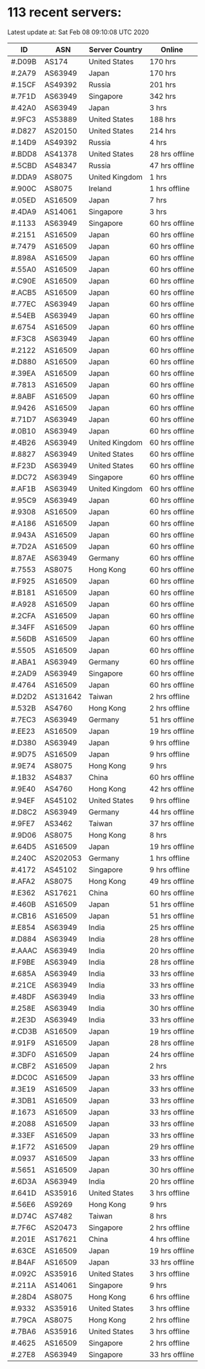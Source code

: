 # 113 recent servers:

Latest update at: Sat Feb 08 09:10:08 UTC 2020

| ID | ASN | Server Country | Online |
| -- | --- | -------------- | ------ |
| #.D09B | AS174 | United States | 170 hrs |
| #.2A79 | AS63949 | Japan | 170 hrs |
| #.15CF | AS49392 | Russia | 201 hrs |
| #.7F1D | AS63949 | Singapore | 342 hrs |
| #.42A0 | AS63949 | Japan | 3 hrs |
| #.9FC3 | AS53889 | United States | 188 hrs |
| #.D827 | AS20150 | United States | 214 hrs |
| #.14D9 | AS49392 | Russia | 4 hrs |
| #.BDD8 | AS41378 | United States | 28 hrs offline |
| #.5CBD | AS48347 | Russia | 47 hrs offline |
| #.DDA9 | AS8075 | United Kingdom | 1 hrs |
| #.900C | AS8075 | Ireland | 1 hrs offline |
| #.05ED | AS16509 | Japan | 7 hrs |
| #.4DA9 | AS14061 | Singapore | 3 hrs |
| #.1133 | AS63949 | Singapore | 60 hrs offline |
| #.2151 | AS16509 | Japan | 60 hrs offline |
| #.7479 | AS16509 | Japan | 60 hrs offline |
| #.898A | AS16509 | Japan | 60 hrs offline |
| #.55A0 | AS16509 | Japan | 60 hrs offline |
| #.C90E | AS16509 | Japan | 60 hrs offline |
| #.ACB5 | AS16509 | Japan | 60 hrs offline |
| #.77EC | AS63949 | Japan | 60 hrs offline |
| #.54EB | AS63949 | Japan | 60 hrs offline |
| #.6754 | AS16509 | Japan | 60 hrs offline |
| #.F3C8 | AS63949 | Japan | 60 hrs offline |
| #.2122 | AS16509 | Japan | 60 hrs offline |
| #.D880 | AS16509 | Japan | 60 hrs offline |
| #.39EA | AS16509 | Japan | 60 hrs offline |
| #.7813 | AS16509 | Japan | 60 hrs offline |
| #.8ABF | AS16509 | Japan | 60 hrs offline |
| #.9426 | AS16509 | Japan | 60 hrs offline |
| #.71D7 | AS63949 | Japan | 60 hrs offline |
| #.0B10 | AS63949 | Japan | 60 hrs offline |
| #.4B26 | AS63949 | United Kingdom | 60 hrs offline |
| #.8827 | AS63949 | United States | 60 hrs offline |
| #.F23D | AS63949 | United States | 60 hrs offline |
| #.DC72 | AS63949 | Singapore | 60 hrs offline |
| #.AF1B | AS63949 | United Kingdom | 60 hrs offline |
| #.95C9 | AS63949 | Japan | 60 hrs offline |
| #.9308 | AS16509 | Japan | 60 hrs offline |
| #.A186 | AS16509 | Japan | 60 hrs offline |
| #.943A | AS16509 | Japan | 60 hrs offline |
| #.7D2A | AS16509 | Japan | 60 hrs offline |
| #.87AE | AS63949 | Germany | 60 hrs offline |
| #.7553 | AS8075 | Hong Kong | 60 hrs offline |
| #.F925 | AS16509 | Japan | 60 hrs offline |
| #.B181 | AS16509 | Japan | 60 hrs offline |
| #.A928 | AS16509 | Japan | 60 hrs offline |
| #.2CFA | AS16509 | Japan | 60 hrs offline |
| #.34FF | AS16509 | Japan | 60 hrs offline |
| #.56DB | AS16509 | Japan | 60 hrs offline |
| #.5505 | AS16509 | Japan | 60 hrs offline |
| #.ABA1 | AS63949 | Germany | 60 hrs offline |
| #.2AD9 | AS63949 | Singapore | 60 hrs offline |
| #.4764 | AS16509 | Japan | 60 hrs offline |
| #.D2D2 | AS131642 | Taiwan | 2 hrs offline |
| #.532B | AS4760 | Hong Kong | 2 hrs offline |
| #.7EC3 | AS63949 | Germany | 51 hrs offline |
| #.EE23 | AS16509 | Japan | 19 hrs offline |
| #.D380 | AS63949 | Japan | 9 hrs offline |
| #.9D75 | AS16509 | Japan | 9 hrs offline |
| #.9E74 | AS8075 | Hong Kong | 9 hrs |
| #.1B32 | AS4837 | China | 60 hrs offline |
| #.9E40 | AS4760 | Hong Kong | 42 hrs offline |
| #.94EF | AS45102 | United States | 9 hrs offline |
| #.D8C2 | AS63949 | Germany | 44 hrs offline |
| #.9FE7 | AS3462 | Taiwan | 37 hrs offline |
| #.9D06 | AS8075 | Hong Kong | 8 hrs |
| #.64D5 | AS16509 | Japan | 19 hrs offline |
| #.240C | AS202053 | Germany | 1 hrs offline |
| #.4172 | AS45102 | Singapore | 9 hrs offline |
| #.AFA2 | AS8075 | Hong Kong | 49 hrs offline |
| #.E362 | AS17621 | China | 60 hrs offline |
| #.460B | AS16509 | Japan | 51 hrs offline |
| #.CB16 | AS16509 | Japan | 51 hrs offline |
| #.E854 | AS63949 | India | 25 hrs offline |
| #.D884 | AS63949 | India | 28 hrs offline |
| #.AAAC | AS63949 | India | 20 hrs offline |
| #.F9BE | AS63949 | India | 28 hrs offline |
| #.685A | AS63949 | India | 33 hrs offline |
| #.21CE | AS63949 | India | 33 hrs offline |
| #.48DF | AS63949 | India | 33 hrs offline |
| #.258E | AS63949 | India | 30 hrs offline |
| #.2E3D | AS63949 | India | 33 hrs offline |
| #.CD3B | AS16509 | Japan | 19 hrs offline |
| #.91F9 | AS16509 | Japan | 28 hrs offline |
| #.3DF0 | AS16509 | Japan | 24 hrs offline |
| #.CBF2 | AS16509 | Japan | 2 hrs |
| #.DC0C | AS16509 | Japan | 33 hrs offline |
| #.3E19 | AS16509 | Japan | 33 hrs offline |
| #.3DB1 | AS16509 | Japan | 33 hrs offline |
| #.1673 | AS16509 | Japan | 33 hrs offline |
| #.2088 | AS16509 | Japan | 33 hrs offline |
| #.33EF | AS16509 | Japan | 33 hrs offline |
| #.1F72 | AS16509 | Japan | 29 hrs offline |
| #.0937 | AS16509 | Japan | 33 hrs offline |
| #.5651 | AS16509 | Japan | 30 hrs offline |
| #.6D3A | AS63949 | India | 20 hrs offline |
| #.641D | AS35916 | United States | 3 hrs offline |
| #.56E6 | AS9269 | Hong Kong | 9 hrs |
| #.D74C | AS7482 | Taiwan | 8 hrs |
| #.7F6C | AS20473 | Singapore | 2 hrs offline |
| #.201E | AS17621 | China | 4 hrs offline |
| #.63CE | AS16509 | Japan | 19 hrs offline |
| #.B4AF | AS16509 | Japan | 33 hrs offline |
| #.092C | AS35916 | United States | 3 hrs offline |
| #.211A | AS14061 | Singapore | 9 hrs |
| #.28D4 | AS8075 | Hong Kong | 6 hrs offline |
| #.9332 | AS35916 | United States | 3 hrs offline |
| #.79CA | AS8075 | Hong Kong | 2 hrs offline |
| #.7BA6 | AS35916 | United States | 3 hrs offline |
| #.4625 | AS16509 | Singapore | 2 hrs offline |
| #.27E8 | AS63949 | Singapore | 33 hrs offline |

